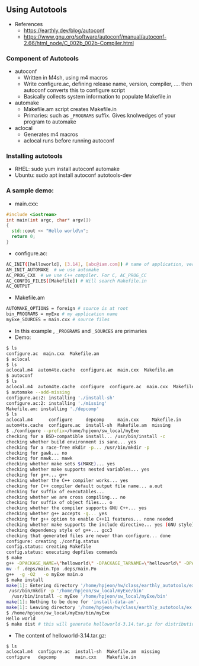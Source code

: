 ## Using Autotools
- References
  - https://earthly.dev/blog/autoconf
  - https://www.gnu.org/software/autoconf/manual/autoconf-2.66/html_node/C_002b_002b-Compiler.html

### Component of Autotools
- autoconf
  - Written in M4sh, using m4 macros
  - Write configure.ac, defining release name, version, compiler, .... then autoconf converts this to configure script
  - Basically collects system information to populate Makefile.in
- automake
  - Makefile.am script creates Makefile.in
  - Primaries: such as `_PROGRAMS` suffix. Gives knolwedges of your program to automake
- aclocal
  - Generates m4 macros
  - aclocal runs before running autoconf

### Installing autotools
- RHEL: sudo yum install autoconf automake
- Ubuntu: sudo apt install autoconf autotools-dev

### A sample demo:
- main.cxx:
```cpp
#include <iostream>
int main(int argc, char* argv[])
{
  std::cout << "Hello world\n";
  return 0;
}
```
- configure.ac:
```bash
AC_INIT([helloworld], [3.14], [abc@iam.com]) # name of application, version, maintainer email
AM_INIT_AUTOMAKE  # we use automake
AC_PROG_CXX  # we use C++ compiler. For C, AC_PROG_CC
AC_CONFIG_FILES([Makefile]) # Will search Makefile.in
AC_OUTPUT
```
- Makefile.am
```bash
AUTOMAKE_OPTIONS = foreign # source is at root
bin_PROGRAMS = myExe # my application name
myExe_SOURCES = main.cxx # source files
```
  - In this example , `_PROGRAMS` and `_SOURCES` are primaries
- Demo:
```bash
$ ls
configure.ac  main.cxx  Makefile.am
$ aclocal
$ ls
aclocal.m4  autom4te.cache  configure.ac  main.cxx  Makefile.am
$ autoconf
$ ls
aclocal.m4  autom4te.cache  configure  configure.ac  main.cxx  Makefile.am
$ automake --add-missing
configure.ac:2: installing './install-sh'
configure.ac:2: installing './missing'
Makefile.am: installing './depcomp'
$ ls
aclocal.m4      configure     depcomp     main.cxx     Makefile.in
autom4te.cache  configure.ac  install-sh  Makefile.am  missing
$ ./configure --prefix=/home/hpjeon/sw_local/myExe
checking for a BSD-compatible install... /usr/bin/install -c
checking whether build environment is sane... yes
checking for a race-free mkdir -p... /usr/bin/mkdir -p
checking for gawk... no
checking for mawk... mawk
checking whether make sets $(MAKE)... yes
checking whether make supports nested variables... yes
checking for g++... g++
checking whether the C++ compiler works... yes
checking for C++ compiler default output file name... a.out
checking for suffix of executables... 
checking whether we are cross compiling... no
checking for suffix of object files... o
checking whether the compiler supports GNU C++... yes
checking whether g++ accepts -g... yes
checking for g++ option to enable C++11 features... none needed
checking whether make supports the include directive... yes (GNU style)
checking dependency style of g++... gcc3
checking that generated files are newer than configure... done
configure: creating ./config.status
config.status: creating Makefile
config.status: executing depfiles commands
$ make
g++ -DPACKAGE_NAME=\"helloworld\" -DPACKAGE_TARNAME=\"helloworld\" -DPACKAGE_VERSION=\"3.14\" -DPACKAGE_STRING=\"helloworld\ 3.14\" -DPACKAGE_BUGREPORT=\"abc@iam.com\" -DPACKAGE_URL=\"\" -DPACKAGE=\"helloworld\" -DVERSION=\"3.14\" -I.     -g -O2 -MT main.o -MD -MP -MF .deps/main.Tpo -c -o main.o main.cxx
mv -f .deps/main.Tpo .deps/main.Po
g++  -g -O2   -o myExe main.o  
$ make install
make[1]: Entering directory '/home/hpjeon/hw/class/earthly_autotools/ex'
 /usr/bin/mkdir -p '/home/hpjeon/sw_local/myExe/bin'
  /usr/bin/install -c myExe '/home/hpjeon/sw_local/myExe/bin'
make[1]: Nothing to be done for 'install-data-am'.
make[1]: Leaving directory '/home/hpjeon/hw/class/earthly_autotools/ex'
$ /home/hpjeon/sw_local/myExe/bin/myExe 
Hello world
$ make dist # this will generate helloworld-3.14.tar.gz for distribution
```
- The content of helloworld-3.14.tar.gz:
```bash
$ ls
aclocal.m4  configure.ac  install-sh  Makefile.am  missing
configure   depcomp       main.cxx    Makefile.in
```
